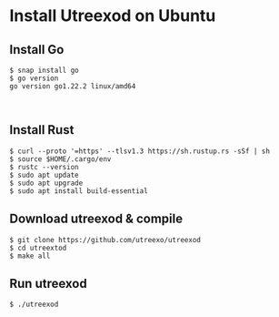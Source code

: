 # Install Utreexod on Ubuntu

## Install Go
~~~
$ snap install go
$ go version
go version go1.22.2 linux/amd64

 
~~~

## Install Rust
~~~
$ curl --proto '=https' --tlsv1.3 https://sh.rustup.rs -sSf | sh
$ source $HOME/.cargo/env
$ rustc --version
$ sudo apt update
$ sudo apt upgrade
$ sudo apt install build-essential
~~~

## Download utreexod & compile
~~~
$ git clone https://github.com/utreexo/utreexod
$ cd utreextod
$ make all
~~~

## Run utreexod
~~~
$ ./utreexod
~~~
